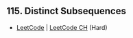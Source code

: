 ## 115. Distinct Subsequences

-  [LeetCode](https://leetcode.com/problems/distinct-subsequences/) | [LeetCode CH](https://leetcode.cn/problems/distinct-subsequences/) (Hard)
